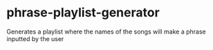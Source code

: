 # phrase-playlist-generator
Generates a playlist where the names of the songs will make a phrase inputted by the user
